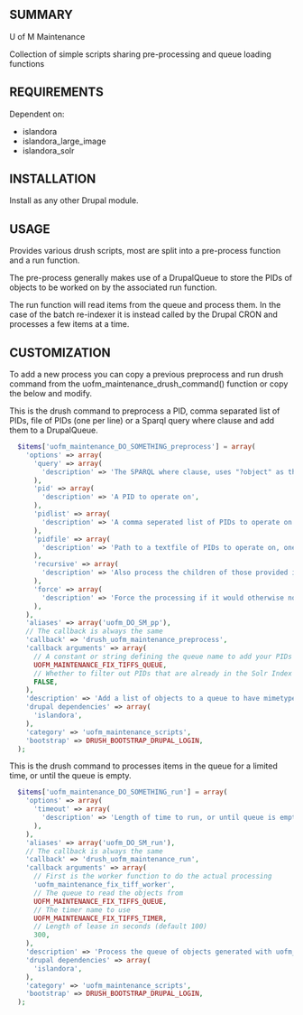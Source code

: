 SUMMARY
-------

U of M Maintenance

Collection of simple scripts sharing pre-processing and queue loading functions

REQUIREMENTS
------------

Dependent on:
* islandora
* islandora\_large\_image
* islandora\_solr

INSTALLATION
------------

Install as any other Drupal module.

USAGE
-----

Provides various drush scripts, most are split into a pre-process function and a run function.

The pre-process generally makes use of a DrupalQueue to store the PIDs of objects to be worked on by the associated run function.

The run function will read items from the queue and process them. In the case of the batch re-indexer it is instead called by the Drupal CRON and processes a few items at a time.

CUSTOMIZATION
-------------

To add a new process you can copy a previous preprocess and run drush command from the uofm\_maintenance\_drush\_command() function or copy the below and modify.

This is the drush command to preprocess a PID, comma separated list of PIDs, file of PIDs (one per line) or a Sparql query where clause and add them to a DrupalQueue.
```php
  $items['uofm_maintenance_DO_SOMETHING_preprocess'] = array(
    'options' => array(
      'query' => array(
        'description' => 'The SPARQL where clause, uses "?object" as the returned variable.',
      ),
      'pid' => array(
        'description' => 'A PID to operate on',
      ),
      'pidlist' => array(
        'description' => 'A comma seperated list of PIDs to operate on',
      ),
      'pidfile' => array(
        'description' => 'Path to a textfile of PIDs to operate on, one per line',
      ),
      'recursive' => array(
        'description' => 'Also process the children of those provided in the --pid, --pidlist, --pidfile or --query option.',
      ),
      'force' => array(
        'description' => 'Force the processing if it would otherwise not be done.',
      ),
    ),
    'aliases' => array('uofm_DO_SM_pp'),
    // The callback is always the same
    'callback' => 'drush_uofm_maintenance_preprocess',
    'callback arguments' => array(
      // A constant or string defining the queue name to add your PIDs to.
      UOFM_MAINTENANCE_FIX_TIFFS_QUEUE,
      // Whether to filter out PIDs that are already in the Solr Index
      FALSE,
    ),
    'description' => 'Add a list of objects to a queue to have mimetypes (image/tif) changed to (image/tiff).',
    'drupal dependencies' => array(
      'islandora',
    ),
    'category' => 'uofm_maintenance_scripts',
    'bootstrap' => DRUSH_BOOTSTRAP_DRUPAL_LOGIN,
  );
```

This is the drush command to processes items in the queue for a limited time, or until the queue is empty.
```php
  $items['uofm_maintenance_DO_SOMETHING_run'] = array(
    'options' => array(
      'timeout' => array(
        'description' => 'Length of time to run, or until queue is empty if omitted',
      ),
    ),
    'aliases' => array('uofm_DO_SM_run'),
    // The callback is always the same
    'callback' => 'drush_uofm_maintenance_run',
    'callback arguments' => array(
      // First is the worker function to do the actual processing
      'uofm_maintenance_fix_tiff_worker',
      // The queue to read the objects from
      UOFM_MAINTENANCE_FIX_TIFFS_QUEUE,
      // The timer name to use
      UOFM_MAINTENANCE_FIX_TIFFS_TIMER,
      // Length of lease in seconds (default 100)
      300,
    ),
    'description' => 'Process the queue of objects generated with uofm_fix_mt_pp, correct all image/tif mimetypes to image/tiff',
    'drupal dependencies' => array(
      'islandora',
    ),
    'category' => 'uofm_maintenance_scripts',
    'bootstrap' => DRUSH_BOOTSTRAP_DRUPAL_LOGIN,
  );
```